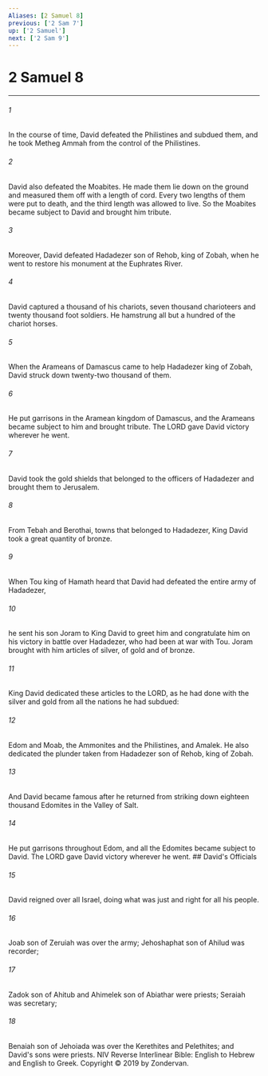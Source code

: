 ```yaml
---
Aliases: [2 Samuel 8]
previous: ['2 Sam 7']
up: ['2 Samuel']
next: ['2 Sam 9']
---
```

# 2 Samuel 8

***


###### 1 
In the course of time, David defeated the Philistines and subdued them, and he took Metheg Ammah from the control of the Philistines. 

###### 2 
David also defeated the Moabites. He made them lie down on the ground and measured them off with a length of cord. Every two lengths of them were put to death, and the third length was allowed to live. So the Moabites became subject to David and brought him tribute. 

###### 3 
Moreover, David defeated Hadadezer son of Rehob, king of Zobah, when he went to restore his monument at the Euphrates River. 

###### 4 
David captured a thousand of his chariots, seven thousand charioteers and twenty thousand foot soldiers. He hamstrung all but a hundred of the chariot horses. 

###### 5 
When the Arameans of Damascus came to help Hadadezer king of Zobah, David struck down twenty-two thousand of them. 

###### 6 
He put garrisons in the Aramean kingdom of Damascus, and the Arameans became subject to him and brought tribute. The LORD gave David victory wherever he went. 

###### 7 
David took the gold shields that belonged to the officers of Hadadezer and brought them to Jerusalem. 

###### 8 
From Tebah and Berothai, towns that belonged to Hadadezer, King David took a great quantity of bronze. 

###### 9 
When Tou king of Hamath heard that David had defeated the entire army of Hadadezer, 

###### 10 
he sent his son Joram to King David to greet him and congratulate him on his victory in battle over Hadadezer, who had been at war with Tou. Joram brought with him articles of silver, of gold and of bronze. 

###### 11 
King David dedicated these articles to the LORD, as he had done with the silver and gold from all the nations he had subdued: 

###### 12 
Edom and Moab, the Ammonites and the Philistines, and Amalek. He also dedicated the plunder taken from Hadadezer son of Rehob, king of Zobah. 

###### 13 
And David became famous after he returned from striking down eighteen thousand Edomites in the Valley of Salt. 

###### 14 
He put garrisons throughout Edom, and all the Edomites became subject to David. The LORD gave David victory wherever he went. ## David's Officials 

###### 15 
David reigned over all Israel, doing what was just and right for all his people. 

###### 16 
Joab son of Zeruiah was over the army; Jehoshaphat son of Ahilud was recorder; 

###### 17 
Zadok son of Ahitub and Ahimelek son of Abiathar were priests; Seraiah was secretary; 

###### 18 
Benaiah son of Jehoiada was over the Kerethites and Pelethites; and David's sons were priests. NIV Reverse Interlinear Bible: English to Hebrew and English to Greek. Copyright © 2019 by Zondervan.
